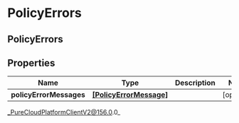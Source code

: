 # PolicyErrors

## PolicyErrors

## Properties

|Name | Type | Description | Notes|
|------------ | ------------- | ------------- | -------------|
| **policyErrorMessages** | [**[PolicyErrorMessage]**](PolicyErrorMessage) |  | [optional] |



_PureCloudPlatformClientV2@156.0.0_
